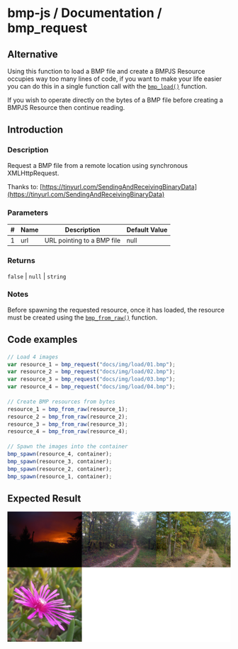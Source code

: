 # bmp-js / Documentation / bmp_request

## Alternative

Using this function to load a BMP file and create a BMPJS Resource occupies way too many lines of code, if you want to make your life easier you can do this in a single function call with the [`bmp_load()`](./bmp-load.md) function.

If you wish to operate directly on the bytes of a BMP file before creating a BMPJS Resource then continue reading.

## Introduction

### Description

Request a BMP file from a remote location using synchronous XMLHttpRequest.

Thanks to: [https://tinyurl.com/SendingAndReceivingBinaryData](https://tinyurl.com/SendingAndReceivingBinaryData)

### Parameters

|#|Name|Description|Default Value|
|-|-|-|-|
|1|url|URL pointing to a BMP file|null|

### Returns
`false` | `null` | `string`

### Notes

Before spawning the requested resource, once it has loaded, the resource must be created using the [`bmp_from_raw()`](./bmp-from-raw.md) function.

## Code examples

```js
// Load 4 images
var resource_1 = bmp_request("docs/img/load/01.bmp");
var resource_2 = bmp_request("docs/img/load/02.bmp");
var resource_3 = bmp_request("docs/img/load/03.bmp");
var resource_4 = bmp_request("docs/img/load/04.bmp");

// Create BMP resources from bytes
resource_1 = bmp_from_raw(resource_1);
resource_2 = bmp_from_raw(resource_2);
resource_3 = bmp_from_raw(resource_3);
resource_4 = bmp_from_raw(resource_4);

// Spawn the images into the container
bmp_spawn(resource_4, container);
bmp_spawn(resource_3, container);
bmp_spawn(resource_2, container);
bmp_spawn(resource_1, container);
```

## Expected Result

![expected-result](./img/004.png)
